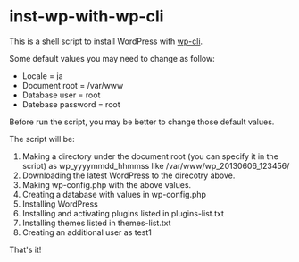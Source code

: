 inst-wp-with-wp-cli
===================

This is a shell script to install WordPress with [wp-cli](http://wp-cli.org/).

Some default values you may need to change as follow:
- Locale = ja
- Document root = /var/www
- Database user = root
- Datebase password = root

Before run the script, you may be better to change those default values.

The script will be:

1. Making a directory under the document root (you can specify it in the script) as wp_yyyymmdd_hhmmss like /var/www/wp_20130606_123456/
2. Downloading the latest WordPress to the direcotry above.
3. Making wp-config.php with the above values.
4. Creating a database with values in wp-config.php
5. Installing WordPress
6. Installing and activating plugins listed in plugins-list.txt
7. Installing themes listed in themes-list.txt
8. Creating an additional user as test1

That's it!
